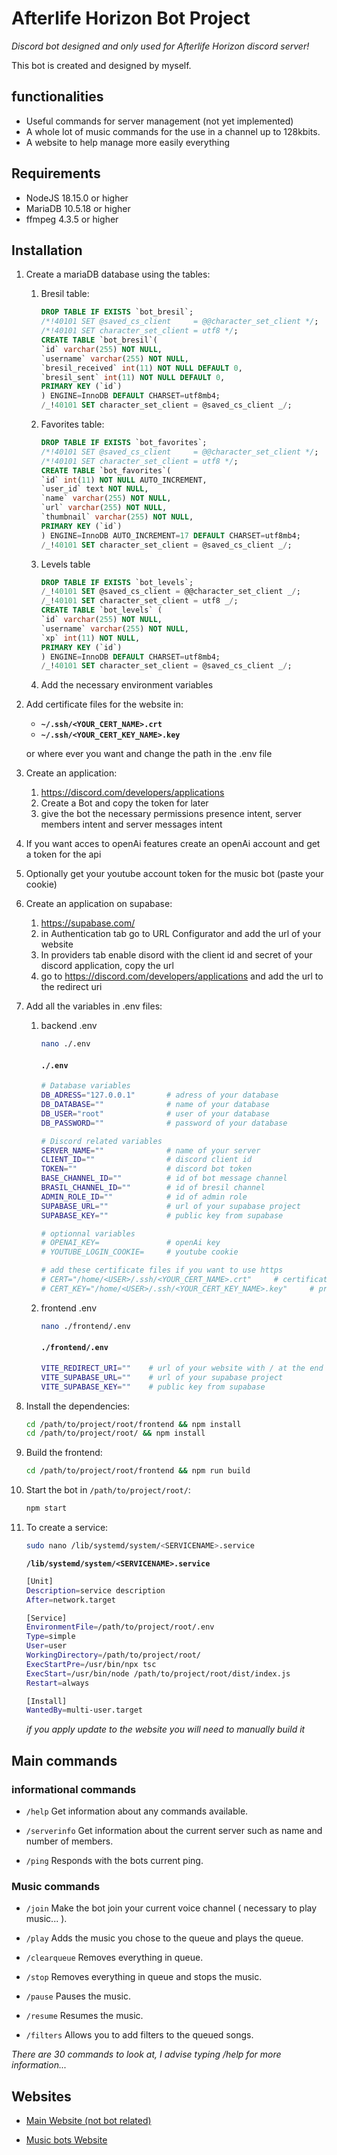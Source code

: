 # Afterlife Horizon Bot Project

_Discord bot designed and only used for Afterlife Horizon discord server!_

This bot is created and designed by myself.

## functionalities

-   Useful commands for server management (not yet implemented)
-   A whole lot of music commands for the use in a channel up to 128kbits.
-   A website to help manage more easily everything

## Requirements

-   NodeJS 18.15.0 or higher
-   MariaDB 10.5.18 or higher
-   ffmpeg 4.3.5 or higher

## Installation

1.  Create a mariaDB database using the tables:

    1. Bresil table:

        ```sql
        DROP TABLE IF EXISTS `bot_bresil`;
        /*!40101 SET @saved_cs_client     = @@character_set_client */;
        /*!40101 SET character_set_client = utf8 */;
        CREATE TABLE `bot_bresil`(
        `id` varchar(255) NOT NULL,
        `username` varchar(255) NOT NULL,
        `bresil_received` int(11) NOT NULL DEFAULT 0,
        `bresil_sent` int(11) NOT NULL DEFAULT 0,
        PRIMARY KEY (`id`)
        ) ENGINE=InnoDB DEFAULT CHARSET=utf8mb4;
        /_!40101 SET character_set_client = @saved_cs_client _/;
        ```

    2. Favorites table:

        ```sql
        DROP TABLE IF EXISTS `bot_favorites`;
        /*!40101 SET @saved_cs_client     = @@character_set_client */;
        /*!40101 SET character_set_client = utf8 */;
        CREATE TABLE `bot_favorites`(
        `id` int(11) NOT NULL AUTO_INCREMENT,
        `user_id` text NOT NULL,
        `name` varchar(255) NOT NULL,
        `url` varchar(255) NOT NULL,
        `thumbnail` varchar(255) NOT NULL,
        PRIMARY KEY (`id`)
        ) ENGINE=InnoDB AUTO_INCREMENT=17 DEFAULT CHARSET=utf8mb4;
        /_!40101 SET character_set_client = @saved_cs_client _/;
        ```

    3. Levels table

        ```sql
        DROP TABLE IF EXISTS `bot_levels`;
        /_!40101 SET @saved_cs_client = @@character_set_client _/;
        /_!40101 SET character_set_client = utf8 _/;
        CREATE TABLE `bot_levels` (
        `id` varchar(255) NOT NULL,
        `username` varchar(255) NOT NULL,
        `xp` int(11) NOT NULL,
        PRIMARY KEY (`id`)
        ) ENGINE=InnoDB DEFAULT CHARSET=utf8mb4;
        /_!40101 SET character_set_client = @saved_cs_client _/;
        ```

    4. Add the necessary environment variables

2.  Add certificate files for the website in:

    -   **`~/.ssh/<YOUR_CERT_NAME>.crt`**
    -   **`~/.ssh/<YOUR_CERT_KEY_NAME>.key`**

    or where ever you want and change the path in the .env file

3.  Create an application:
    1.  https://discord.com/developers/applications
    2.  Create a Bot and copy the token for later
    3.  give the bot the necessary permissions presence intent, server members intent and server messages intent
4.  If you want acces to openAi features create an openAi account and get a token for the api
5.  Optionally get your youtube account token for the music bot (paste your cookie)
6.  Create an application on supabase:
    1.  https://supabase.com/
    2.  in Authentication tab go to URL Configurator and add the url of your website
    3.  In providers tab enable disord with the client id and secret of your discord application, copy the url
    4.  go to https://discord.com/developers/applications and add the url to the redirect uri
7.  Add all the variables in .env files:

    1. backend .env

        ```bash
        nano ./.env
        ```

        #### **`./.env`**

        ```bash
        # Database variables
        DB_ADRESS="127.0.0.1"       # adress of your database
        DB_DATABASE=""              # name of your database
        DB_USER="root"              # user of your database
        DB_PASSWORD=""              # password of your database

        # Discord related variables
        SERVER_NAME=""              # name of your server
        CLIENT_ID=""                # discord client id
        TOKEN=""                    # discord bot token
        BASE_CHANNEL_ID=""          # id of bot message channel
        BRASIL_CHANNEL_ID=""        # id of bresil channel
        ADMIN_ROLE_ID=""            # id of admin role
        SUPABASE_URL=""             # url of your supabase project
        SUPABASE_KEY=""             # public key from supabase

        # optionnal variables
        # OPENAI_KEY=               # openAi key
        # YOUTUBE_LOGIN_COOKIE=     # youtube cookie

        # add these certificate files if you want to use https
        # CERT="/home/<USER>/.ssh/<YOUR_CERT_NAME>.crt"     # certificate file
        # CERT_KEY="/home/<USER>/.ssh/<YOUR_CERT_KEY_NAME>.key"     # private key
        ```

    2. frontend .env

        ```bash
        nano ./frontend/.env
        ```

        #### **`./frontend/.env`**

        ```bash
        VITE_REDIRECT_URI=""    # url of your website with / at the end
        VITE_SUPABASE_URL=""    # url of your supabase project
        VITE_SUPABASE_KEY=""    # public key from supabase
        ```

8.  Install the dependencies:

    ```bash
    cd /path/to/project/root/frontend && npm install
    cd /path/to/project/root/ && npm install
    ```

9.  Build the frontend:

    ```bash
    cd /path/to/project/root/frontend && npm run build
    ```

10. Start the bot in `/path/to/project/root/`:

    ```bash
    npm start
    ```

11. To create a service:

    ```bash
    sudo nano /lib/systemd/system/<SERVICENAME>.service
    ```

    **`/lib/systemd/system/<SERVICENAME>.service`**

    ```bash
    [Unit]
    Description=service description
    After=network.target

    [Service]
    EnvironmentFile=/path/to/project/root/.env
    Type=simple
    User=user
    WorkingDirectory=/path/to/project/root/
    ExecStartPre=/usr/bin/npx tsc
    ExecStart=/usr/bin/node /path/to/project/root/dist/index.js
    Restart=always

    [Install]
    WantedBy=multi-user.target
    ```

    _if you apply update to the website you will need to manually build it_

## Main commands

### informational commands

-   `/help`
    Get information about any commands available.

-   `/serverinfo`
    Get information about the current server such as name and number of members.

-   `/ping`
    Responds with the bots current ping.

### Music commands

-   `/join`
    Make the bot join your current voice channel ( necessary to play music... ).

-   `/play`
    Adds the music you chose to the queue and plays the queue.

-   `/clearqueue`
    Removes everything in queue.

-   `/stop`
    Removes everything in queue and stops the music.

-   `/pause`
    Pauses the music.

-   `/resume`
    Resumes the music.

-   `/filters`
    Allows you to add filters to the queued songs.

_There are 30 commands to look at, I advise typing /help for more information..._

## Websites

-   [Main Website (not bot related)](https://afterlifehorizon.net)

-   [Music bots Website](https://music.afterlifehorizon.net)
